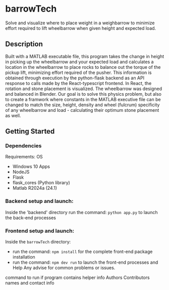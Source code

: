 # barrowTech
Solve and visualize where to place weight in a weighbarrow to minimize effort required to lift wheelbarrow when given height and expected load.

## Description
Built with a MATLAB executable file, this program takes the change in height in picking up the wheelbarrow and your expected load and calculates a location in the wheelbarrow to place rocks to balance out the torque of 
the pickup lift, minimizing effort required of the pusher. This information is obtained through execution by the python-flask backend as an API response to calls made by the React-typescript frontend. In React, the rotation and stone placement is 
visualized. The wheelbarrow was designed and balanced in Blender. Our goal is to solve this physics problem, but also to create a framwork where constants in the MATLAB executive file can be changed to match the size, height, density and wheel (fulcrum) specificity 
of any wheelbarrow and load - calculating their optimum stone placement as well.

## Getting Started
### Dependencies
Requirements:
OS
- Windows 10
Apps
- NodeJS
- Flask
- flask_cores (Python library)
- Matlab R2024a (24.1)
### Backend setup and launch:
Inside the 'backend' directory run the command: `python app.py` to launch the back-end processes
### Frontend setup and launch:
Inside the `barrowTech` directory:
- run the command: `npm install` for the complete front-end package installation
- run the command: `npm dev run` to launch the front-end processes and 
Help
Any advise for common problems or issues.

command to run if program contains helper info
Authors
Contributors names and contact info
